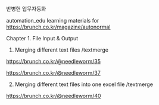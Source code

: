 반병헌 업무자동화

automation_edu
learning materials for https://brunch.co.kr/magazine/autonormal

Chapter 1. File Input & Output
1. Merging different text files
/textmerge

https://brunch.co.kr/@needleworm/35

https://brunch.co.kr/@needleworm/37

2. Merging different text files into one excel file
/textmerge

https://brunch.co.kr/@needleworm/40
